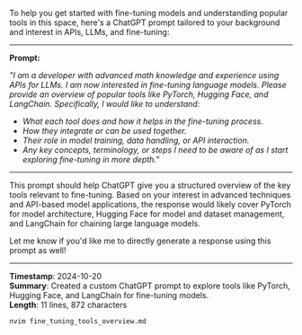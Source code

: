 To help you get started with fine-tuning models and understanding popular tools in this space, here's a ChatGPT prompt tailored to your background and interest in APIs, LLMs, and fine-tuning:

---

**Prompt:**

*"I am a developer with advanced math knowledge and experience using APIs for LLMs. I am now interested in fine-tuning language models. Please provide an overview of popular tools like PyTorch, Hugging Face, and LangChain. Specifically, I would like to understand:*
- *What each tool does and how it helps in the fine-tuning process.*
- *How they integrate or can be used together.*
- *Their role in model training, data handling, or API interaction.*
- *Any key concepts, terminology, or steps I need to be aware of as I start exploring fine-tuning in more depth."*

---

This prompt should help ChatGPT give you a structured overview of the key tools relevant to fine-tuning. Based on your interest in advanced techniques and API-based model applications, the response would likely cover PyTorch for model architecture, Hugging Face for model and dataset management, and LangChain for chaining large language models.

Let me know if you'd like me to directly generate a response using this prompt as well!

---

**Timestamp**: 2024-10-20  
**Summary**: Created a custom ChatGPT prompt to explore tools like PyTorch, Hugging Face, and LangChain for fine-tuning models.  
**Length**: 11 lines, 872 characters  

```bash
nvim fine_tuning_tools_overview.md
```
